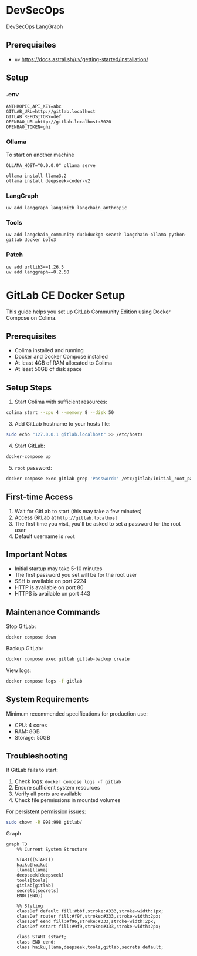 # DevSecOps
DevSecOps LangGraph

## Prerequisites

- `uv` https://docs.astral.sh/uv/getting-started/installation/

## Setup

### .env

```dotenv
ANTHROPIC_API_KEY=abc
GITLAB_URL=http://gitlab.localhost
GITLAB_REPOSITORY=def
OPENBAO_URL=http://gitlab.localhost:8020
OPENBAO_TOKEN=ghi
```

### Ollama

To start on another machine

```shell
OLLAMA_HOST="0.0.0.0" ollama serve
```

```shell
ollama install llama3.2
ollama install deepseek-coder-v2
```

### LangGraph

```shell
uv add langgraph langsmith langchain_anthropic
```

### Tools

```shell
uv add langchain_community duckduckgo-search langchain-ollama python-gitlab docker boto3
```

### Patch

```shell
uv add urllib3==1.26.5
uv add langgraph==0.2.50
```

# GitLab CE Docker Setup

This guide helps you set up GitLab Community Edition using Docker Compose on Colima.

## Prerequisites

- Colima installed and running
- Docker and Docker Compose installed
- At least 4GB of RAM allocated to Colima
- At least 50GB of disk space

## Setup Steps

1. Start Colima with sufficient resources:
```bash
colima start --cpu 4 --memory 8 --disk 50
```

3. Add GitLab hostname to your hosts file:
```bash
sudo echo "127.0.0.1 gitlab.localhost" >> /etc/hosts
```

4. Start GitLab:
```bash
docker-compose up
```

5. `root` password:
```bash
docker-compose exec gitlab grep 'Password:' /etc/gitlab/initial_root_password
```

## First-time Access

1. Wait for GitLab to start (this may take a few minutes)
2. Access GitLab at `http://gitlab.localhost`
3. The first time you visit, you'll be asked to set a password for the root user
4. Default username is `root`

## Important Notes

- Initial startup may take 5-10 minutes
- The first password you set will be for the root user
- SSH is available on port 2224
- HTTP is available on port 80
- HTTPS is available on port 443

## Maintenance Commands

Stop GitLab:
```bash
docker compose down
```

Backup GitLab:
```bash
docker compose exec gitlab gitlab-backup create
```

View logs:
```bash
docker compose logs -f gitlab
```

## System Requirements

Minimum recommended specifications for production use:
- CPU: 4 cores
- RAM: 8GB
- Storage: 50GB

## Troubleshooting

If GitLab fails to start:
1. Check logs: `docker compose logs -f gitlab`
2. Ensure sufficient system resources
3. Verify all ports are available
4. Check file permissions in mounted volumes

For persistent permission issues:
```bash
sudo chown -R 998:998 gitlab/
```


Graph

```mermaid
graph TD
    %% Current System Structure

    START((START))
    haiku[haiku]
    llama[llama]
    deepseek[deepseek]
    tools[tools]
    gitlab[gitlab]
    secrets[secrets]
    END((END))

    %% Styling
    classDef default fill:#bbf,stroke:#333,stroke-width:1px;
    classDef router fill:#f9f,stroke:#333,stroke-width:2px;
    classDef eend fill:#f96,stroke:#333,stroke-width:2px;
    classDef sstart fill:#9f9,stroke:#333,stroke-width:2px;

    class START sstart;
    class END eend;
    class haiku,llama,deepseek,tools,gitlab,secrets default;
```